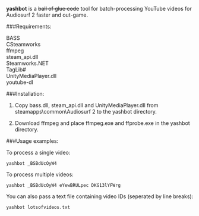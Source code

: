 **yashbot** is a ~~ball of glue code~~ tool for batch-processing YouTube videos for Audiosurf 2 faster and out-game. 

###Requirements:

BASS  
CSteamworks  
ffmpeg  
steam_api.dll  
Steamworks.NET  
TagLib#  
UnityMediaPlayer.dll  
youtube-dl  

###Installation:

1) Copy bass.dll, steam_api.dll and UnityMediaPlayer.dll from steamapps\common\Audiosurf 2 to the yashbot directory.

2) Download ffmpeg and place ffmpeg.exe and ffprobe.exe in the yashbot directory.

###Usage examples:

To process a single video:

    yashbot _BSBdUcOyW4
    
To process multiple videos:

    yashbot _BSBdUcOyW4 eYewBRULpec DKG13lYFWrg
    
You can also pass a text file containing video IDs (seperated by line breaks):

    yashbot lotsofvideos.txt

